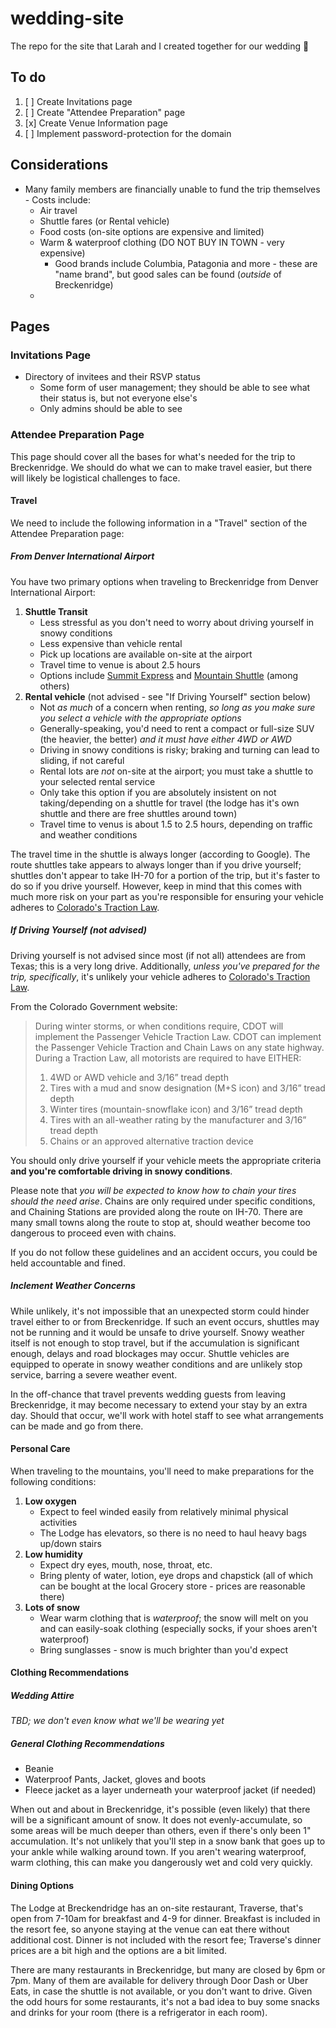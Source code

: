 # wedding-site

The repo for the site that Larah and I created together for our wedding 🎉

## To do

1. [ ] Create Invitations page
1. [ ] Create "Attendee Preparation" page
1. [x] Create Venue Information page
1. [ ] Implement password-protection for the domain

## Considerations

* Many family members are financially unable to fund the trip themselves - Costs include:
    * Air travel
    * Shuttle fares (or Rental vehicle)
    * Food costs (on-site options are expensive and limited)
    * Warm & waterproof clothing (DO NOT BUY IN TOWN - very expensive)
        * Good brands include Columbia, Patagonia and more - these are "name brand", but good sales can be found (_outside_ of Breckenridge)
    * 

## Pages

### Invitations Page

* Directory of invitees and their RSVP status
    * Some form of user management; they should be able to see what their status is, but not everyone else's
    * Only admins should be able to see 


### Attendee Preparation Page

This page should cover all the bases for what's needed for the trip to Breckenridge. We should do what we can to make travel easier, but there will
likely be logistical challenges to face.

#### Travel

We need to include the following information in a "Travel" section of the Attendee Preparation page:

##### From Denver International Airport

You have two primary options when traveling to Breckenridge from Denver International Airport:
1. **Shuttle Transit**
    * Less stressful as you don't need to worry about driving yourself in snowy conditions
    * Less expensive than vehicle rental
    * Pick up locations are available on-site at the airport
    * Travel time to venue is about 2.5 hours
    * Options include [Summit Express](https://www.summitexpress.com/) and [Mountain Shuttle](https://www.mountainshuttle.com/) (among others)
1. **Rental vehicle** (not advised - see "If Driving Yourself" section below)
    * Not _as much_ of a concern when renting, _so long as you make sure you select a vehicle with the appropriate options_
    * Generally-speaking, you'd need to rent a compact or full-size SUV (the heavier, the better) _and it must have either 4WD or AWD_
    * Driving in snowy conditions is risky; braking and turning can lead to sliding, if not careful
    * Rental lots are _not_ on-site at the airport; you must take a shuttle to your selected rental service
    * Only take this option if you are absolutely insistent on not taking/depending on a shuttle for travel (the lodge has it's own shuttle and 
    there are free shuttles around town)
    * Travel time to venus is about 1.5 to 2.5 hours, depending on traffic and weather conditions

The travel time in the shuttle is always longer (according to Google). The route shuttles take appears to always longer than if you drive yourself;
shuttles don't appear to take IH-70 for a portion of the trip, but it's faster to do so if you drive yourself. However, keep in mind that this comes
with much more risk on your part as you're responsible for ensuring your vehicle adheres to 
[Colorado's Traction Law](https://www.codot.gov/travel/winter-driving/tractionlaw).

##### If Driving Yourself (not advised)

Driving yourself is not advised since most (if not all) attendees are from Texas; this is a very long drive. Additionally, _unless you've prepared 
for the trip, specifically_, it's unlikely your vehicle adheres to [Colorado's Traction Law](https://www.codot.gov/travel/winter-driving/tractionlaw).

From the Colorado Government website:

> During winter storms, or when conditions require, CDOT will implement the Passenger Vehicle Traction Law. CDOT 
> can implement the Passenger Vehicle Traction and Chain Laws on any state highway. During a Traction Law, all 
> motorists are required to have EITHER:
> 
> 1. 4WD or AWD vehicle and 3/16” tread depth
> 1. Tires with a mud and snow designation (M+S icon) and 3/16” tread depth 
> 1. Winter tires (mountain-snowflake icon) and 3/16” tread depth 
> 1. Tires with an all-weather rating by the manufacturer and 3/16” tread depth
> 1. Chains or an approved alternative traction device

You should only drive yourself if your vehicle meets the appropriate criteria **and you're comfortable driving in snowy conditions**. 

Please note that _you will be expected to know how to chain your tires should the need arise_. Chains are only required under 
specific conditions, and Chaining Stations are provided along the route on IH-70. There are many small towns along the route
to stop at, should weather become too dangerous to proceed even with chains.

If you do not follow these guidelines and an accident occurs, you could be held accountable and fined.

##### Inclement Weather Concerns

While unlikely, it's not impossible that an unexpected storm could hinder travel either to or from Breckenridge. If such an event occurs, shuttles 
may not be running and it would be unsafe to drive yourself. Snowy weather itself is not enough to stop travel, but if the accumulation is 
significant enough, delays and road blockages may occur. Shuttle vehicles are equipped to operate in snowy weather conditions and are unlikely stop
service, barring a severe weather event.

In the off-chance that travel prevents wedding guests from leaving Breckenridge, it may become necessary to extend your stay by an extra day. Should
that occur, we'll work with hotel staff to see what arrangements can be made and go from there.

#### Personal Care

When traveling to the mountains, you'll need to make preparations for the following conditions:
1. **Low oxygen**
    * Expect to feel winded easily from relatively minimal physical activities
    * The Lodge has elevators, so there is no need to haul heavy bags up/down stairs
1. **Low humidity**
    * Expect dry eyes, mouth, nose, throat, etc.
    * Bring plenty of water, lotion, eye drops and chapstick (all of which can be bought at the local Grocery store - prices are reasonable there)
1. **Lots of snow**
    * Wear warm clothing that is _waterproof_; the snow will melt on you and can easily-soak clothing (especially socks, if your shoes aren't waterproof)
    * Bring sunglasses - snow is much brighter than you'd expect

#### Clothing Recommendations

##### Wedding Attire

_TBD; we don't even know what we'll be wearing yet_

##### General Clothing Recommendations

* Beanie
* Waterproof Pants, Jacket, gloves and boots
* Fleece jacket as a layer underneath your waterproof jacket (if needed)

When out and about in Breckenridge, it's possible (even likely) that there will be a significant amount of snow. It does not evenly-accumulate, so some
areas will be much deeper than others, even if there's only been 1" accumulation. It's not unlikely that you'll step in a snow bank that goes up to your
ankle while walking around town. If you aren't wearing waterproof, warm clothing, this can make you dangerously wet and cold very quickly.

#### Dining Options

The Lodge at Breckendridge has an on-site restaurant, Traverse,  that's open from 7-10am for breakfast and 4-9 for dinner. Breakfast is included 
in the resort fee, so anyone staying at the venue can eat there without additional cost. Dinner is not included with the resort fee; Traverse's dinner
prices are a bit high and the options are a bit limited.

There are many restaurants in Breckenridge, but many are closed by 6pm or 7pm. Many of them are available for delivery through Door Dash or Uber Eats,
in case the shuttle is not available, or you don't want to drive. Given the odd hours for some restaurants, it's not a bad idea to buy some snacks 
and drinks for your room (there is a refrigerator in each room).

#### 
